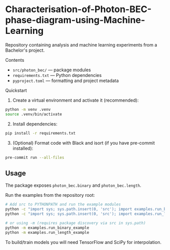 # Characterisation-of-Photon-BEC-phase-diagram-using-Machine-Learning

Repository containing analysis and machine learning experiments from a Bachelor's project.

Contents
- `src/photon_bec/` — package modules
- `requirements.txt` — Python dependencies
- `pyproject.toml` — formatting and project metadata


Quickstart

1. Create a virtual environment and activate it (recommended):

```bash
python -m venv .venv
source .venv/bin/activate
```

2. Install dependencies:

```bash
pip install -r requirements.txt
```

3. (Optional) Format code with Black and isort (if you have pre-commit installed):

```bash
pre-commit run --all-files
```

Usage
-----

The package exposes `photon_bec.binary` and `photon_bec.length`.

Run the examples from the repository root:

```bash
# Add src to PYTHONPATH and run the example modules
python -c "import sys; sys.path.insert(0, 'src'); import examples.run_binary_example"
python -c "import sys; sys.path.insert(0, 'src'); import examples.run_length_example"

# or using -m (requires package discovery via src in sys.path)
python -m examples.run_binary_example
python -m examples.run_length_example
```

To build/train models you will need TensorFlow and SciPy for interpolation.
